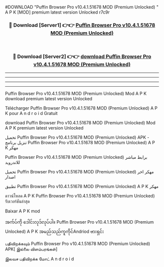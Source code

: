 #DOWNLOAD "Puffin Browser Pro v10.4.1.51678 MOD (Premium Unlocked) " A P K [MOD] premium latest version Unlocked r7c9r 



<div align="center">

<h3>🔴 Download [Server1] 👉👉 <a href="https://apkdownload12.web.app/?title=Puffin Browser Pro v10.4.1.51678 MOD (Premium Unlocked) ">Puffin Browser Pro v10.4.1.51678 MOD (Premium Unlocked)  </a></h3><br>

<h3>🔴 Download [Server2] 👉👉 <a href="https://apkdownload12.web.app/?title=Puffin Browser Pro v10.4.1.51678 MOD (Premium Unlocked) ">download Puffin Browser Pro v10.4.1.51678 MOD (Premium Unlocked)  </a></h3>
</div>


----------------------------------------------------------

----------------------------------------------------------

----------------------------------------------------------

----------------------------------------------------------


Puffin Browser Pro v10.4.1.51678 MOD (Premium Unlocked)  Mod A P K download premium latest version Unlocked

Télécharger  Puffin Browser Pro v10.4.1.51678 MOD (Premium Unlocked)  A P K pour A n d r o i d Gratuit

download Puffin Browser Pro v10.4.1.51678 MOD (Premium Unlocked)  Mod A P K premium latest version Unlocked

تحميل Puffin Browser Pro v10.4.1.51678 MOD (Premium Unlocked)  APK - تنزيل برنامج Puffin Browser Pro v10.4.1.51678 MOD (Premium Unlocked)  A P K مهكر

Puffin Browser Pro v10.4.1.51678 MOD (Premium Unlocked)  برابط مباشر للاندرويد

تحميل Puffin Browser Pro v10.4.1.51678 MOD (Premium Unlocked)  مهكر اخر اصدار

تطبيق Puffin Browser Pro v10.4.1.51678 MOD (Premium Unlocked)  A P K مهكر

ดาวน์โหลด A P K Puffin Browser Pro v10.4.1.51678 MOD (Premium Unlocked)  รับเวอร์ชันล่าสุด

Baixar A P K mod

အက်ပ်ကို ဒေါင်းလုဒ်လုပ်ပါ။ Puffin Browser Pro v10.4.1.51678 MOD (Premium Unlocked)  A P K အမည်သည်ကူကိုင်Andriod ဗားရှင်း

பதிவிறக்கவும் Puffin Browser Pro v10.4.1.51678 MOD (Premium Unlocked)  APK[ இல்லை விளம்பரங்கள்] 
 
இலவச பதிவிறக்க மோட் A n d r o i d



